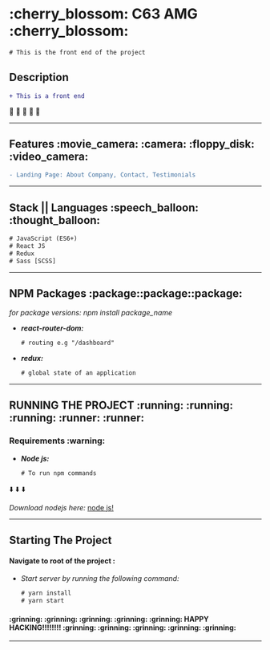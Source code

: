 <h1>:cherry_blossom: C63 AMG :cherry_blossom:</h1>

```diff
# This is the front end of the project
```

<h2> Description </h2>

```diff
+ This is a front end
```
:hibiscus: :hibiscus: :hibiscus: :hibiscus: :hibiscus:

<hr />

<h2> Features :movie_camera: :camera: :floppy_disk: :video_camera:</h2>  

```diff
- Landing Page: About Company, Contact, Testimonials
```
<hr />

<h2> Stack || Languages :speech_balloon: :thought_balloon:</h2> 

```diff
# JavaScript (ES6+)
# React JS
# Redux
# Sass [SCSS]
```
<hr />

<h2>NPM Packages :package::package::package:</h2>
<em>for package versions: npm install package_name</em>

<ul>
  <li>
    <em>
      <strong>
        react-router-dom:
      </strong>
    </em>
  </li>
    
```diff
# routing e.g "/dashboard"
```

  <li>
    <em>
      <strong>
        redux:
      </strong>
    </em>
  </li>
    
```diff
# global state of an application
```
</ul>

<hr />

<h2> RUNNING THE PROJECT :running: :running: :running: :runner: :runner:</h2> 

<h3> Requirements :warning:</h3> 

<ul>
   <li>
      <em>
        <strong>
          Node js:
        </strong>
      </em>
  </li>

```diff
# To run npm commands
```
</ul>

:arrow_down: :arrow_down: :arrow_down:

<em>Download nodejs here:</em> [node js!](https://nodejs.org/en/)<br />

<hr />

<h2> Starting The Project </h2>

<h4> Navigate to root of the project : </h4>

<ul>
   <li>
      <em>
        Start server by running the following command:
       </em>
    </li>
    
```diff
# yarn install
# yarn start
```
</ul>

<h4> :grinning: :grinning: :grinning: :grinning: :grinning: HAPPY HACKING!!!!!!!! :grinning: :grinning: :grinning: :grinning: :grinning: </h4>

<hr />